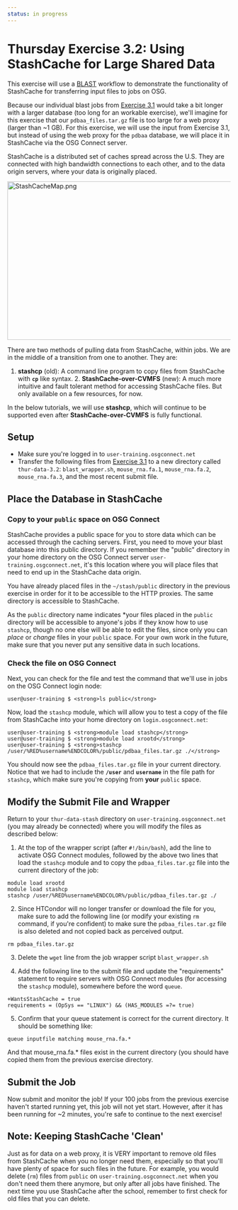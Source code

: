 ```yaml
---
status: in progress
---
```


Thursday Exercise 3.2: Using StashCache for Large Shared Data
=============================================================


This exercise will use a [BLAST](http://blast.ncbi.nlm.nih.gov/Blast.cgi?CMD=Web&PAGE_TYPE=BlastHome) workflow to demonstrate the functionality of StashCache for transferring input files to jobs on OSG.

Because our individual blast jobs from [Exercise 3.1](part3-ex1-blast-proxy.md) would take a bit longer with a larger database (too long for an workable exercise), we'll imagine for this exercise that our `pdbaa_files.tar.gz` file is too large for a web proxy (larger than ~1 GB). For this exercise, we will use the input from Exercise 3.1, but instead of using the web proxy for the `pdbaa` database, we will place it in StashCache via the OSG Connect server.

StashCache is a distributed set of caches spread across the U.S. They are connected with high bandwidth connections to each other, and to the data origin servers, where your data is originally placed.

<img src="%ATTACHURLPATH%/StashCacheMap.png" alt="StashCacheMap.png" width='680' height='358' />

There are two methods of pulling data from StashCache, within jobs. We are in the middle of a transition from one to another. They are:

1.  **stashcp** (old): A command line program to copy files from StashCache with **`cp`** like syntax. 2. **StashCache-over-CVMFS** (new): A much more intuitive and fault tolerant method for accessing StashCache files. But only available on a few resources, for now.

In the below tutorials, we will use **stashcp**, which will continue to be supported even after **StashCache-over-CVMFS** is fully functional.

Setup
-----

-   Make sure you're logged in to `user-training.osgconnect.net`
-   Transfer the following files from [Exercise 3.1](part3-ex1-blast-proxy.md) to a new directory called `thur-data-3.2`: `blast_wrapper.sh`, `mouse_rna.fa.1`, `mouse_rna.fa.2`, `mouse_rna.fa.3`, and the most recent submit file.

Place the Database in StashCache
--------------------------------

### Copy to your `public` space on OSG Connect

StashCache provides a public space for you to store data which can be accessed through the caching servers. First, you need to move your blast database into this public directory. If you remember the "public" directory in your home directory on the OSG Connect server `user-training.osgconnect.net`, it's this location where you will place files that need to end up in the StashCache data origin.

You have already placed files in the `~/stash/public` directory in the previous exercise in order for it to be accessible to the HTTP proxies. The same directory is accessible to StashCache.

As the `public` directory name indicates \*your files placed in the `public` directory will be accessible to anyone's jobs if they know how to use `stashcp`, though no one else will be able to edit the files, since only you can *place* or *change* files in your `public` space. For your own work in the future, make sure that you never put any sensitive data in such locations.

### Check the file on OSG Connect

Next, you can check for the file and test the command that we'll use in jobs on the OSG Connect login node:

``` console
user@user-training $ <strong>ls public</strong>
```

Now, load the `stashcp` module, which will allow you to test a copy of the file from StashCache into your home directory on `login.osgconnect.net`:

``` console
user@user-training $ <strong>module load stashcp</strong>
user@user-training $ <strong>module load xrootd</strong>
user@user-training $ <strong>stashcp /user/%RED%username%ENDCOLOR%/public/pdbaa_files.tar.gz ./</strong>
```

You should now see the `pdbaa_files.tar.gz` file in your current directory. Notice that we had to include the **`/user`** and **`username`** in the file path for `stashcp`, which make sure you're copying from **your** `public` space.

Modify the Submit File and Wrapper
----------------------------------

Return to your `thur-data-stash` directory on `user-training.osgconnect.net` (you may already be connected) where you will modify the files as described below:

1. At the top of the wrapper script (after `#!/bin/bash`), add the line to activate OSG Connect modules, followed by the above two lines that load the `stashcp` module and to copy the `pdbaa_files.tar.gz` file into the current directory of the job:

``` file
module load xrootd
module load stashcp
stashcp /user/%RED%username%ENDCOLOR%/public/pdbaa_files.tar.gz ./
```

2. Since HTCondor will no longer transfer or download the file for you, make sure to add the following line (or modify your existing `rm` command, if you're confident) to make sure the `pdbaa_files.tar.gz` file is also deleted and not copied back as perceived output.

``` file
rm pdbaa_files.tar.gz
```

3. Delete the `wget` line from the job wrapper script `blast_wrapper.sh`

4. Add the following line to the submit file and update the "requirements" statement to require servers with OSG Connect modules (for accessing the `stashcp` module), somewhere before the word `queue`.

``` file
+WantsStashCache = true
requirements = (OpSys == "LINUX") && (HAS_MODULES =?= true)
```

5. Confirm that your queue statement is correct for the current directory. It should be something like:

``` file
queue inputfile matching mouse_rna.fa.*
```

And that mouse\_rna.fa.\* files exist in the current directory (you should have copied them from the previous exercise directory.

Submit the Job
--------------

Now submit and monitor the job! If your 100 jobs from the previous exercise haven't started running yet, this job will not yet start. However, after it has been running for ~2 minutes, you're safe to continue to the next exercise!

Note: Keeping StashCache 'Clean'
--------------------------------

Just as for data on a web proxy, it is VERY important to remove old files from StashCache when you no longer need them, especially so that you'll have plenty of space for such files in the future. For example, you would delete (`rm`) files from `public` on `user-training.osgconnect.net` when you don't need them there anymore, but only after all jobs have finished. The next time you use StashCache after the school, remember to first check for old files that you can delete.


